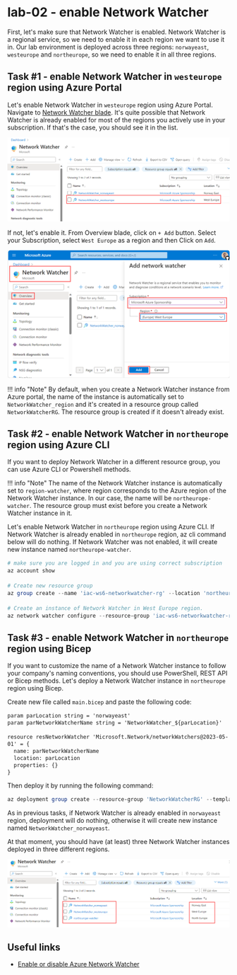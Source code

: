 # lab-02 - enable Network Watcher

First, let's make sure that Network Watcher is enabled. Network Watcher is a regional service, so we need to enable it in each region we want to use it in. Our lab environment is deployed across three regions: `norwayeast`, `westeurope` and `northeurope`, so we need to enable it in all three regions.

## Task #1 - enable Network Watcher in `westeurope` region using Azure Portal

Let's enable Network Watcher in `westeurope` region using Azure Portal.
Navigate to [Network Watcher blade](https://portal.azure.com/#view/Microsoft_Azure_Network/NetworkWatcherMenuBlade/~/overview).
It's quite possible that Network Watcher is already enabled for most of the regions you actively use in your subscription. If that's the case, you should see it in the list. 

![00](../../assets/images/lab-02/enable-nw-00.png)

If not, let's enable it. From Overview blade, click on `+ Add` button. Select your Subscription, select `West Europe` as a region and then Click on `Add`.

![01](../../assets/images/lab-02/enable-nw-01.png)

!!! info "Note"
    By default, when you create a Network Watcher instance from Azure portal, the name of the instance is automatically set to `NetworkWatcher_region` and it's created in a resource group called `NetworkWatcherRG`. The resource group is created if it doesn't already exist.

## Task #2 - enable Network Watcher in `northeurope` region using Azure CLI

If you want to deploy Network Watcher in a different resource group, you can use Azure CLI or Powershell methods. 

!!! info "Note"
    The name of the Network Watcher instance is automatically set to `region-watcher`, where region corresponds to the Azure region of the Network Watcher instance. In our case, the name will be `northeurope-watcher`. The resource group must exist before you create a Network Watcher instance in it.

Let's enable Network Watcher in `northeurope` region using Azure CLI. 
If Network Watcher is already enabled in `northeurope` region, az cli command below will do nothing. 
If Network Watcher was not enabled, it will create new instance named `northeurope-watcher`.

```powershell
# make sure you are logged in and you are using correct subscription
az account show

# Create new resource group
az group create --name 'iac-ws6-networkwatcher-rg' --location 'northeurope'

# Create an instance of Network Watcher in West Europe region.
az network watcher configure --resource-group 'iac-ws6-networkwatcher-rg' --locations 'northeurope' --enabled
```

## Task #3 - enable Network Watcher in `northeurope` region using Bicep

If you want to customize the name of a Network Watcher instance to follow your company's naming conventions, you should use PowerShell, REST API or Bicep methods. 
Let's deploy a Network Watcher instance in `northeurope` region using Bicep.

Create new file called `main.bicep` and paste the following code:

```bicep
param parLocation string = 'norwayeast'
param parNetworkWatcherName string = 'NetworkWatcher_${parLocation}'

resource resNetworkWatcher 'Microsoft.Network/networkWatchers@2023-05-01' = {
  name: parNetworkWatcherName
  location: parLocation
  properties: {}
}
```

Then deploy it by running the following command:

```powershell
az deployment group create --resource-group 'NetworkWatcherRG' --template-file .\main.bicep
```
As in previous tasks, if Network Watcher is already enabled in `norwayeast` region, deployment will do nothing, otherwise it will create new instance named `NetworkWatcher_norwayeast`.

At that moment, you should have (at least) three Network Watcher instances deployed in three different regions.

![02](../../assets/images/lab-02/enable-nw-02.png)

## Useful links

- [Enable or disable Azure Network Watcher](https://learn.microsoft.com/en-us/azure/network-watcher/network-watcher-create?tabs=portal)